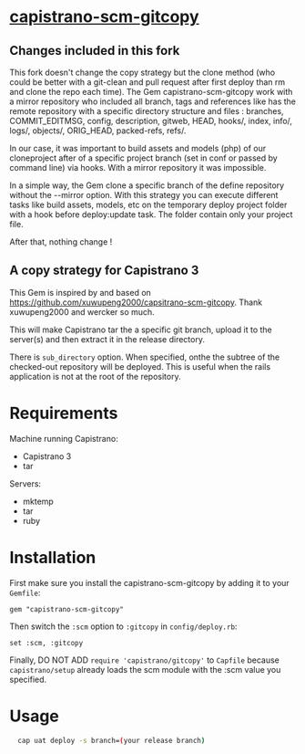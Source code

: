 [ capistrano-scm-gitcopy ](https://github.com/xuwupeng2000/capsitrano-scm-gitcopy)
===================

## Changes included in this fork

This fork doesn't change the copy strategy but the clone method (who could be better with a git-clean and pull request after first deploy than rm and clone the repo each time). The Gem capistrano-scm-gitcopy work with a mirror repository who included all branch, tags and references like has the remote repository with a specific directory structure and files : branches, COMMIT_EDITMSG, config, description, gitweb, HEAD, hooks/, index, info/, logs/, objects/, ORIG_HEAD, packed-refs, refs/.

In our case, it was important to build assets and models (php) of our cloneproject after  of a specific project branch (set in conf or passed by command line) via hooks. With a mirror repository it was impossible.

In a simple way, the Gem clone a specific branch of the define repository without the --mirror option. With this strategy you can execute different tasks like build assets, models, etc on the temporary deploy project folder with a hook before deploy:update task. The folder contain only your project file. 

After that, nothing change !


## A copy strategy for Capistrano 3

This Gem is inspired by and based on https://github.com/xuwupeng2000/capsitrano-scm-gitcopy.
Thank xuwupeng2000 and wercker so much.

This will make Capistrano tar the a specific git branch, upload it to the server(s) and then extract it in the release directory.

There is `sub_directory` option. 
When specified, onthe the subtree of the checked-out repository will be deployed. 
This is useful when the rails application is not at the root of the repository.

Requirements
============

Machine running Capistrano:

- Capistrano 3
- tar

Servers:

- mktemp
- tar
- ruby

Installation
============

First make sure you install the capistrano-scm-gitcopy by adding it to your `Gemfile`:

    gem "capistrano-scm-gitcopy"

Then switch the `:scm` option to `:gitcopy` in `config/deploy.rb`:

    set :scm, :gitcopy
    
Finally, DO NOT ADD `require 'capistrano/gitcopy'` to `Capfile` because `capistrano/setup` already loads the scm module with the :scm value you specified.


Usage
============

```bash
  cap uat deploy -s branch=(your release branch)
  ```
